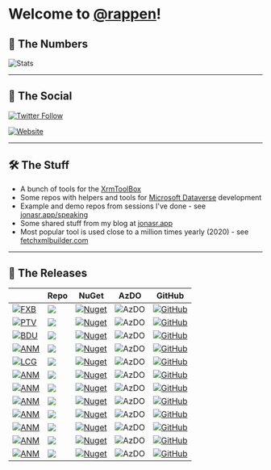 # Welcome to [@rappen](https://github.com/rappen)!

## 🔢 The Numbers

![Stats](https://github-readme-stats.vercel.app/api?username=rappen&show_icons=true&theme=yeblu&count_private=true&include_all_commits=true)

---

## 💬 The Social

[![Twitter Follow](https://img.shields.io/twitter/follow/rappen?color=blue&logo=twitter&style=flat-square)](https://twitter.com/intent/follow?screen_name=rappen)

[![Website](https://img.shields.io/website?label=jonasr.app&style=flat-square&up_message=all-systems-go&url=https%3A%2F%2Fjonasr.app)](https://jonasr.app)

---

## 🛠 The Stuff

* A bunch of tools for the [XrmToolBox](https://www.xrmtoolbox.com)
* Some repos with helpers and tools for [Microsoft Dataverse](https://docs.microsoft.com/en-us/powerapps/maker/data-platform/data-platform-intro?WT.mc_id=BA-MVP-5002475) development 
* Example and demo repos from sessions I've done - see [jonasr.app/speaking](https://jonasr.app/speaking)
* Some shared stuff from my blog at [jonasr.app](https://jonasr.app)
* Most popular tool is used close to a million times yearly (2020) - see [fetchxmlbuilder.com](https://fetchxmlbuilder.com)

---

## 🚀 The Releases

||Repo|NuGet|AzDO|GitHub|
|--|--|--|--|--|
|[![FXB](https://jonasr.app/wp-content/uploads/FXB-sharp-24.png)](https://github.com/rappen/FetchXMLBuilder) | ![](https://img.shields.io/badge/XrmToolBox-FetchXML%20Builder-blue)                        | [![Nuget](https://img.shields.io/nuget/dt/Cinteros.Xrm.FetchXMLBuilder?label=total%20downloads&style=flat-square)](https://www.nuget.org/packages/Cinteros.Xrm.FetchXmlBuilder/)          | ![AzDO](https://img.shields.io/azure-devops/build/jonasrapp/GitHub%2520Builds/1?style=flat-square) | [![GitHub](https://img.shields.io/github/v/release/rappen/fetchxmlbuilder?style=flat-square)](https://github.com/rappen/FetchXMLBuilder/releases) |
|[![PTV](https://jonasr.app/wp-content/uploads/PTV-sharp-24.png)](https://github.com/rappen/PluginTraceViewer) | ![](https://img.shields.io/badge/XrmToolBox-Plugin%20Trace%20Viewer-blue)                   | [![Nuget](https://img.shields.io/nuget/dt/Cinteros.XrmToolBox.PluginTraceViewer?label=total%20downloads&style=flat-square)](https://www.nuget.org/packages/Cinteros.XrmToolBox.PluginTraceViewer/) | ![AzDO](https://img.shields.io/azure-devops/build/jonasrapp/GitHub%2520Builds/4?style=flat-square) | [![GitHub](https://img.shields.io/github/v/release/rappen/plugintraceviewer?style=flat-square)](https://github.com/rappen/PluginTraceViewer/releases) |
|[![BDU](https://jonasr.app/wp-content/uploads/BDU-sharp-24.png)](https://github.com/rappen/BulkDataUpdater) | ![](https://img.shields.io/badge/XrmToolBox-Bulk%20Data%20Updater-blue)                       | [![Nuget](https://img.shields.io/nuget/dt/Cinteros.XrmToolBox.BulkDataUpdater?label=total%20downloads&style=flat-square)](https://www.nuget.org/packages/Cinteros.XrmToolBox.BulkDataUpdater/)   | ![AzDO](https://img.shields.io/azure-devops/build/jonasrapp/GitHub%2520Builds/2?style=flat-square) | [![GitHub](https://img.shields.io/github/v/release/rappen/bulkdataupdater?style=flat-square)](https://github.com/rappen/BulkDataUpdater/releases) |
|[![ANM](https://jonasr.app/wp-content/uploads/ANM-sharp-24.png)](https://github.com/rappen/AutoNumManager) | ![](https://img.shields.io/badge/XrmToolBox-Auto%20Number%20Manager-blue)                      | [![Nuget](https://img.shields.io/nuget/dt/Rappen.XrmToolBox.AutoNumManager?label=total%20downloads&style=flat-square)](https://www.nuget.org/packages/Rappen.XrmToolBox.AutoNumManager/)      | ![AzDO](https://img.shields.io/azure-devops/build/jonasrapp/GitHub%2520Builds/3?style=flat-square) | [![GitHub](https://img.shields.io/github/v/release/rappen/AutoNumManager?style=flat-square)](https://github.com/rappen/>AutoNumManager/releases) |
|[![LCG](https://jonasr.app/wp-content/uploads/LCG-sharp-24.png)](https://github.com/rappen/LCG-UDG) | ![](https://img.shields.io/badge/XrmToolBox-Latebound%20Constants%20Manager-blue)                     | [![Nuget](https://img.shields.io/nuget/dt/Rappen.XrmToolBox.LateboundConstantsGenerator?label=total%20downloads&style=flat-square)](https://www.nuget.org/packages/Rappen.XrmToolBox.LateboundConstantsGenerator/) | ![AzDO](https://img.shields.io/azure-devops/build/jonasrapp/GitHub%2520Builds/5?style=flat-square) | [![GitHub](https://img.shields.io/github/v/release/rappen/lcg-udg?style=flat-square)](https://github.com/rappen/LCG-UDG/releases) |
|[![ANM](https://jonasr.app/wp-content/uploads/UDG-sharp-24.png)](https://github.com/rappen/LCG-UDG) | ![](https://img.shields.io/badge/XrmToolBox-UML%20Diagram%20Generator-blue)                           | [![Nuget](https://img.shields.io/nuget/dt/Rappen.XrmToolBox.UMLDiagramGenerator?label=total%20downloads&style=flat-square)](https://www.nuget.org/packages/Rappen.XrmToolBox.UMLDiagramGenerator/) | ![AzDO](https://img.shields.io/azure-devops/build/jonasrapp/GitHub%2520Builds/5?style=flat-square) | [![GitHub](https://img.shields.io/github/v/release/rappen/lcg-udg?style=flat-square)](https://github.com/rappen/LCG-UDG/releases) |
|[![ANM](https://jonasr.app/wp-content/uploads/CAPIT-sharp-24.png)](https://github.com/rappen/CustomActionTester) | ![](https://img.shields.io/badge/XrmToolBox-Custom%20API%20Tester-blue)                  | [![Nuget](https://img.shields.io/nuget/dt/Rappen.XrmToolBox.CustomAPITester?label=total%20downloads&style=flat-square)](https://www.nuget.org/packages/Rappen.XrmToolBox.CustomAPITester/) | ![AzDO](https://img.shields.io/azure-devops/build/jonasrapp/GitHub%2520Builds/21?style=flat-square) | [![GitHub](https://img.shields.io/github/v/release/rappen/customactiontester?style=flat-square)](https://github.com/rappen/CustomActionTester/releases) |
|[![ANM](https://jonasr.app/wp-content/uploads/CAT-sharp-24.png)](https://github.com/rappen/CustomActionTester) | ![](https://img.shields.io/badge/XrmToolBox-Custom%20Action%20Tester-blue)                 | [![Nuget](https://img.shields.io/nuget/dt/Rappen.XrmToolBox.CustomActionTester?label=total%20downloads&style=flat-square)](https://www.nuget.org/packages/Rappen.XrmToolBox.CustomActionTester/) | ![AzDO](https://img.shields.io/azure-devops/build/jonasrapp/GitHub%2520Builds/21?style=flat-square) | [![GitHub](https://img.shields.io/github/v/release/rappen/customactiontester?style=flat-square)](https://github.com/rappen/CustomActionTester/releases) |
|[![ANM](https://jonasr.app/wp-content/uploads/EPV-sharp-24.png)](https://github.com/rappen/EntityPermissionVisualizer) | ![](https://img.shields.io/badge/XrmToolBox-Entity%20Permission%20Visualizer-blue) | [![Nuget](https://img.shields.io/nuget/dt/Rappen.XrmToolBox.EntityPermissionVisualizer?label=total%20downloads&style=flat-square)](https://www.nuget.org/packages/Rappen.XrmToolBox.EntityPermissionVisualizer/) | ![AzDO](https://img.shields.io/azure-devops/build/jonasrapp/GitHub%2520Builds/22?style=flat-square) | [![GitHub](https://img.shields.io/github/v/release/rappen/entitypermissionvisualizer?style=flat-square)](https://github.com/rappen/EntityPermissionVisualizer/releases) |
|[![ANM](https://jonasr.app/wp-content/uploads/RRA-sharp-24.png)](https://github.com/rappen/RelatedRecordsAnalyzer) | ![](https://img.shields.io/badge/XrmToolBox-Related%20Records%20Analyzer-blue)         | [![Nuget](https://img.shields.io/nuget/dt/Rappen.XrmToolBox.RelatedRecordsAnalyzer?label=total%20downloads&style=flat-square)](https://www.nuget.org/packages/Rappen.XrmToolBox.RelatedRecordsAnalyzer/) | ![AzDO](https://img.shields.io/azure-devops/build/jonasrapp/GitHub%2520Builds/7?style=flat-square) | [![GitHub](https://img.shields.io/github/v/release/rappen/relatedrecordsanalyzer?style=flat-square)](https://github.com/rappen/RelatedRecordsAnalyzer/releases) |
|[![ANM](https://jonasr.app/wp-content/uploads/PAC-sharp-24.png)](https://github.com/rappen/PowerAppsChecker) | ![](https://img.shields.io/badge/XrmToolBox-Power%20Apps%20Checker-blue)                     | [![Nuget](https://img.shields.io/nuget/dt/Rappen.XrmToolBox.PowerAppsChecker?label=total%20downloads&style=flat-square)](https://www.nuget.org/packages/Rappen.XrmToolBox.PowerAppsChecker/) | ![AzDO](https://img.shields.io/azure-devops/build/jonasrapp/GitHub%2520Builds/17?style=flat-square) | [![GitHub](https://img.shields.io/github/v/release/rappen/PowerAppsChecker?style=flat-square)](https://github.com/rappen/PowerAppsChecker/releases) |
|[![ANM](https://jonasr.app/wp-content/uploads/XIT-sharp-24.png)](https://github.com/rappen/Rappen.XTB.IntegrationTester) | ![](https://img.shields.io/badge/XrmToolBox-XrmToolBox%20Integratino%20Tester-blue)| [![Nuget](https://img.shields.io/nuget/dt/Rappen.XrmToolBox.IntegrationTester?label=total%20downloads&style=flat-square)](https://www.nuget.org/packages/Rappen.XrmToolBox.IntegrationTester/) | ![AzDO](https://img.shields.io/azure-devops/build/jonasrapp/GitHub%2520Builds/20?style=flat-square) | [![GitHub](https://img.shields.io/github/v/release/rappen/Rappen.XTB.IntegrationTester?style=flat-square)](https://github.com/rappen/Rappen.XTB.IntegrationTester/releases) |

<!--
![FXB](https://jonasr.app/wp-content/uploads/FXB-sharp-24.png) [![GitHub](https://img.shields.io/github/v/release/rappen/fetchxmlbuilder?style=flat-square&label=FetchXML%20Builder)![Nuget](https://img.shields.io/nuget/dt/Cinteros.Xrm.FetchXMLBuilder?label=total%20downloads&style=flat-square)![AzDO](https://img.shields.io/azure-devops/build/jonasrapp/GitHub%2520Builds/1?style=flat-square)](https://github.com/rappen/FetchXMLBuilder)

![PTV](https://jonasr.app/wp-content/uploads/PTV-sharp-24.png) [![GitHub](https://img.shields.io/github/v/release/rappen/plugintraceviewer?style=flat-square&label=Plugin%20Trace%20Viewer)![Nuget](https://img.shields.io/nuget/dt/Cinteros.XrmToolBox.PluginTraceViewer?label=total%20downloads&style=flat-square)![AzDO](https://img.shields.io/azure-devops/build/jonasrapp/GitHub%2520Builds/4?style=flat-square)](https://github.com/rappen/PluginTraceViewer)

![BDU](https://jonasr.app/wp-content/uploads/BDU-sharp-24.png) [![GitHub](https://img.shields.io/github/v/release/rappen/bulkdataupdater?style=flat-square&label=Bulk%20Data%20Updater)![Nuget](https://img.shields.io/nuget/dt/Cinteros.XrmToolBox.BulkDataUpdater?label=total%20downloads&style=flat-square)![AzDO](https://img.shields.io/azure-devops/build/jonasrapp/GitHub%2520Builds/2?style=flat-square)](https://github.com/rappen/BulkDataUpdater)

![ANM](https://jonasr.app/wp-content/uploads/ANM-sharp-24.png) [![GitHub](https://img.shields.io/github/v/release/rappen/AutoNumManager?style=flat-square&label=Auto%20Number%20Manager)![Nuget](https://img.shields.io/nuget/dt/Rappen.XrmToolBox.AutoNumManager?label=total%20downloads&style=flat-square)![AzDO](https://img.shields.io/azure-devops/build/jonasrapp/GitHub%2520Builds/3?style=flat-square)](https://github.com/rappen/AutoNumManager)

![LCG](https://jonasr.app/wp-content/uploads/LCG-sharp-24.png) [![GitHub](https://img.shields.io/github/v/release/rappen/lcg-udg?style=flat-square&label=Latebound%20Constants%20Generator)![Nuget](https://img.shields.io/nuget/dt/Rappen.XrmToolBox.LateboundConstantsGenerator?label=total%20downloads&style=flat-square)![AzDO](https://img.shields.io/azure-devops/build/jonasrapp/GitHub%2520Builds/5?style=flat-square)](https://github.com/rappen/LCG-UDG)

![UDG](https://jonasr.app/wp-content/uploads/UDG-sharp-24.png) [![GitHub](https://img.shields.io/github/v/release/rappen/lcg-udg?style=flat-square&label=UML%20Diagram%20Generator)![Nuget](https://img.shields.io/nuget/dt/Rappen.XrmToolBox.UMLDiagramGenerator?label=total%20downloads&style=flat-square)![AzDO](https://img.shields.io/azure-devops/build/jonasrapp/GitHub%2520Builds/5?style=flat-square)](https://github.com/rappen/LCG-UDG)

![CAPIT](https://jonasr.app/wp-content/uploads/CAPIT-sharp-24.png) [![GitHub](https://img.shields.io/github/v/release/rappen/customactiontester?style=flat-square&label=Custom%20API%20Tester)![Nuget](https://img.shields.io/nuget/dt/Rappen.XrmToolBox.CustomAPITester?label=total%20downloads&style=flat-square)![AzDO](https://img.shields.io/azure-devops/build/jonasrapp/GitHub%2520Builds/21?style=flat-square)](https://github.com/rappen/CustomActionTester)

![CAT](https://jonasr.app/wp-content/uploads/CAT-sharp-24.png) [![GitHub](https://img.shields.io/github/v/release/rappen/customactiontester?style=flat-square&label=Custom%20Action%20Tester)![Nuget](https://img.shields.io/nuget/dt/Rappen.XrmToolBox.CustomActionTester?label=total%20downloads&style=flat-square)![AzDO](https://img.shields.io/azure-devops/build/jonasrapp/GitHub%2520Builds/21?style=flat-square)](https://github.com/rappen/CustomActionTester)

![EPV](https://jonasr.app/wp-content/uploads/EPV-sharp-24.png) [![GitHub](https://img.shields.io/github/v/release/rappen/entitypermissionvisualizer?style=flat-square&label=Portal%20Entity%20Permission%20Visualizer)![Nuget](https://img.shields.io/nuget/dt/Rappen.XrmToolBox.EntityPermissionVisualizer?label=total%20downloads&style=flat-square)![AzDO](https://img.shields.io/azure-devops/build/jonasrapp/GitHub%2520Builds/22?style=flat-square)](https://github.com/rappen/EntityPermissionVisualizer)

![RRA](https://jonasr.app/wp-content/uploads/RRA-sharp-24.png) [![GitHub](https://img.shields.io/github/v/release/rappen/relatedrecordsanalyzer?style=flat-square&label=Related%20Records%20Analyzer)![Nuget](https://img.shields.io/nuget/dt/Rappen.XrmToolBox.RelatedRecordsAnalyzer?label=total%20downloads&style=flat-square)![AzDO](https://img.shields.io/azure-devops/build/jonasrapp/GitHub%2520Builds/7?style=flat-square)](https://github.com/rappen/RelatedRecordsAnalyzer)

![PAC](https://jonasr.app/wp-content/uploads/PAC-sharp-24.png) [![GitHub](https://img.shields.io/github/v/release/rappen/PowerAppsChecker?style=flat-square&label=Power%20Apps%20Checker)![Nuget](https://img.shields.io/nuget/dt/Rappen.XrmToolBox.PowerAppsChecker?label=total%20downloads&style=flat-square)![AzDO](https://img.shields.io/azure-devops/build/jonasrapp/GitHub%2520Builds/17?style=flat-square)](https://github.com/rappen/RelatedRecordsAnalyzer)

![XIT](https://jonasr.app/wp-content/uploads/XIT-sharp-24.png) [![GitHub](https://img.shields.io/github/v/release/rappen/Rappen.XTB.IntegrationTester?style=flat-square&label=XrmToolBox%20Integration%20Tester)![Nuget](https://img.shields.io/nuget/dt/Rappen.XrmToolBox.IntegrationTester?label=total%20downloads&style=flat-square)![AzDO](https://img.shields.io/azure-devops/build/jonasrapp/GitHub%2520Builds/20?style=flat-square)](https://github.com/rappen/Rappen.XTB.IntegrationTester)

-->

<!--
**rappen/rappen** is a ✨ _special_ ✨ repository because its `README.md` (this file) appears on your GitHub profile.

Here are some ideas to get you started:

- 🔭 I’m currently working on ...
- 🌱 I’m currently learning ...
- 👯 I’m looking to collaborate on ...
- 🤔 I’m looking for help with ...
- 💬 Ask me about ...
- 📫 How to reach me: ...
- 😄 Pronouns: ...
- ⚡ Fun fact: ...
[![rappen's GitHub stats](https://github-readme-stats.vercel.app/api?username=rappen&show_icons=true&icon_color=586069&text_color=586069&bg_color=fff&line_height=30&hide_title=true&title_color=0366d6)](https://github.com/anuraghazra/github-readme-stats)
-->

